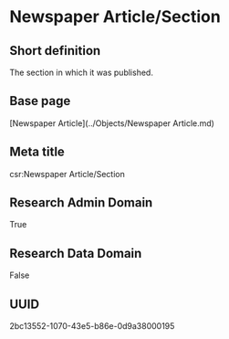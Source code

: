 # Newspaper Article/Section
## Short definition
The section in which it was published.
## Base page
[Newspaper Article](../Objects/Newspaper Article.md)
## Meta title
csr:Newspaper Article/Section
## Research Admin Domain
True
## Research Data Domain
False
## UUID
2bc13552-1070-43e5-b86e-0d9a38000195
